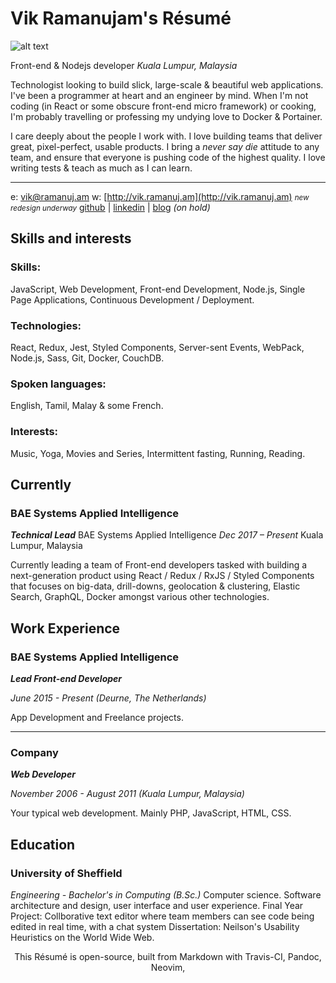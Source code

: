 # Vik Ramanujam's Résumé

![alt text][logo]

Front-end & Nodejs developer
_Kuala Lumpur, Malaysia_

Technologist looking to build slick, large-scale & beautiful web applications. I've been a programmer at heart and an engineer by mind. When I'm not coding (in React or some obscure front-end micro framework) or cooking, I'm probably travelling or professing my undying love to Docker & Portainer.

I care deeply about the people I work with. I love building teams that deliver great, pixel-perfect, usable products. I bring a *never say die* attitude to any team, and ensure that everyone is pushing code of the highest quality. I love writing tests & teach as much as I can learn.

----------

e: [vik@ramanuj.am](vik@ramanuj.am)
w: [http://vik.ramanuj.am](http://vik.ramanuj.am) <small>_new redesign underway_</small>
[github](https://github.com/piggyslasher) | [linkedin](https://linkedin.com/in/thevikram) | [blog](https://web.archive.org/web/20120615003016/http://www.techgarten.com/) _(on hold)_

## Skills and interests

### Skills:
JavaScript, Web Development, Front-end Development, Node.js, Single Page Applications, Continuous Development / Deployment.

### Technologies:
React, Redux, Jest, Styled Components, Server-sent Events, WebPack, Node.js, Sass, Git, Docker, CouchDB.

### Spoken languages:
English, Tamil, Malay & some French.

### Interests:
Music, Yoga, Movies and Series, Intermittent fasting, Running, Reading.

## Currently

### BAE Systems Applied Intelligence
_**Technical Lead**_
BAE Systems Applied Intelligence
_Dec 2017 – Present_
Kuala Lumpur, Malaysia

Currently leading a team of Front-end developers tasked with building a next-generation product using React / Redux / RxJS / Styled Components that focuses on big-data, drill-downs, geolocation & clustering, Elastic Search, GraphQL, Docker amongst various other technologies.

## Work Experience

### BAE Systems Applied Intelligence
_**Lead Front-end Developer**_

_June 2015 - Present (Deurne, The Netherlands)_

App Development and Freelance projects.

---

### Company
_**Web Developer**_

_November 2006 - August 2011 (Kuala Lumpur, Malaysia)_

Your typical web development. Mainly PHP, JavaScript, HTML, CSS.

## Education

### University of Sheffield
_Engineering - Bachelor's in Computing (B.Sc.)_
Computer science. Software architecture and design, user interface and user experience.
Final Year Project: Collborative text editor where team members can see code being edited in real time, with a chat system
Dissertation: Neilson's Usability Heuristics on the World Wide Web.

<center>
This Résumé is open-source, built from Markdown with Travis-CI, Pandoc, Neovim, 
</center>


[logo]: http://www.vik.ramanuj.am/img/profile.png "Vik Ramanujam's Avatar"
<!--stackedit_data:
eyJoaXN0b3J5IjpbNjkwNTA4MTEzLC0xNDk3NzQ5MDY5LC0xMj
QxNzE3NDksNzk5MzQ2NDA5LDM5NDg1MjAzLDc5OTM0NjQwOSwz
OTQ4NTIwMyw3OTkzNDY0MDksNzk5MzQ2NDA5LDEwMDI4ODg3OT
EsOTIwNzEwMTQ1LDY1NDkzNDMyOSwyMDQ0NTU1NzM2XX0=
-->